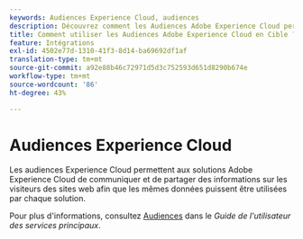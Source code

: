 ```yaml
---
keywords: Audiences Experience Cloud, audiences
description: Découvrez comment les Audiences Adobe Experience Cloud permettent aux solutions Experience Cloud de communiquer et de partager des informations sur les visiteurs de sites Web avec d'autres solutions Adobes.
title: Comment utiliser les Audiences Adobe Experience Cloud en Cible ?
feature: Intégrations
exl-id: 4502e77d-1310-41f3-8d14-ba69692df1af
translation-type: tm+mt
source-git-commit: a92e88b46c72971d5d3c752593d651d8290b674e
workflow-type: tm+mt
source-wordcount: '86'
ht-degree: 43%

---
```


# Audiences Experience Cloud

Les audiences Experience Cloud permettent aux solutions Adobe Experience Cloud de communiquer et de partager des informations sur les visiteurs des sites web afin que les mêmes données puissent être utilisées par chaque solution.

Pour plus d&#39;informations, consultez [Audiences](https://experienceleague.adobe.com/docs/core-services/interface/audiences/audience-library.html) dans le *Guide de l&#39;utilisateur des services principaux*.
